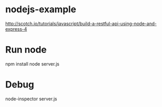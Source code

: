 nodejs-example
==============
http://scotch.io/tutorials/javascript/build-a-restful-api-using-node-and-express-4

Run node
==============
npm install
node server.js

Debug
==============
node-inspector server.js